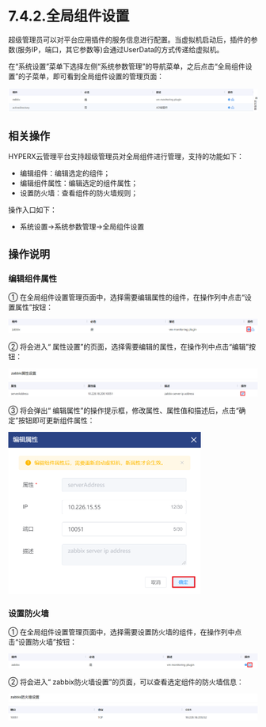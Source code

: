 # 7.4.2.全局组件设置

超级管理员可以对平台应用插件的服务信息进行配置。当虚拟机启动后，插件的参数(服务IP，端口，其它参数等)会通过UserData的方式传递给虚拟机。

在“系统设置”菜单下选择左侧“系统参数管理”的导航菜单，之后点击“全局组件设置”的子菜单，即可看到全局组件设置的管理页面：

![image-20210208113818458](component.assets/image-20210208113818458.png)

## 相关操作

HYPERX云管理平台支持超级管理员对全局组件进行管理，支持的功能如下：

- 编辑组件：编辑选定的组件；
- 编辑组件属性：编辑选定的组件属性；
- 设置防火墙：查看组件的防火墙规则；

操作入口如下：

- 系统设置→系统参数管理→全局组件设置

## 操作说明

### 编辑组件属性

① 在全局组件设置管理页面中，选择需要编辑属性的组件，在操作列中点击“设置属性”按钮：

![image-20210208114106341](component.assets/image-20210208114106341.png)

②  将会进入“ 属性设置”的页面，选择需要编辑的属性，在操作列中点击“编辑”按钮：

![image-20210208114454955](component.assets/image-20210208114454955.png)

③ 将会弹出“ 编辑属性”的操作提示框，修改属性、属性值和描述后，点击“确定”按钮即可更新组件属性：

<img src="component.assets/image-20201225102200309.png" alt="image-20201225102200309" style="zoom:50%;" />

### 设置防火墙

① 在全局组件设置管理页面中，选择需要设置防火墙的组件，在操作列中点击“设置防火墙”按钮：

![image-20210208114302475](component.assets/image-20210208114302475.png)

② 将会进入“ zabbix防火墙设置”的页面，可以查看选定组件的防火墙信息：

![image-20210208114323139](component.assets/image-20210208114323139.png)